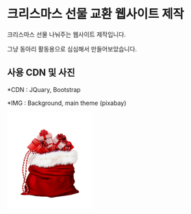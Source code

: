 # 크리스마스 선물 교환 웹사이트 제작
크리스마스 선물 나눠주는 웹사이트 제작입니다.

그냥 동아리 활동용으로 심심해서 만들어보았습니다.

## 사용 CDN 및 사진
*CDN : JQuary, Bootstrap

*IMG : Background, main theme (pixabay)

<img src="./asset/santa-claus.png" width="200px">

